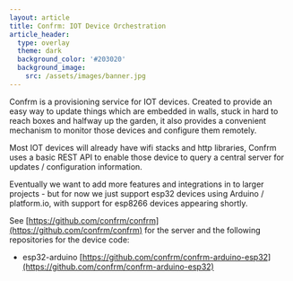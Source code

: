 ```yaml
---
layout: article
title: Confrm: IOT Device Orchestration
article_header:
  type: overlay
  theme: dark
  background_color: '#203020'
  background_image:
    src: /assets/images/banner.jpg
---
```


Confrm is a provisioning service for IOT devices. Created to provide an easy way to update things which are embedded in walls, stuck in hard to reach boxes and halfway up the garden, it also provides a convenient mechanism to monitor those devices and configure them remotely.

Most IOT devices will already have wifi stacks and http libraries, Confrm uses a basic REST API to enable those device to query a central server for updates / configuration information.

Eventually we want to add more features and integrations in to larger projects - but for now we just support esp32 devices using Arduino / platform.io, with support for esp8266 devices appearing shortly.

See [https://github.com/confrm/confrm](https://github.com/confrm/confrm) for the server and the following repositories for the device code:

* esp32-arduino [https://github.com/confrm/confrm-arduino-esp32](https://github.com/confrm/confrm-arduino-esp32)



